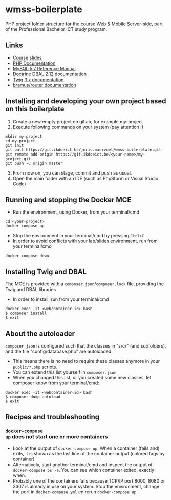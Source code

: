# wmss-boilerplate
PHP project folder structure for the course Web &amp; Mobile Server-side, part of the Professional Bachelor ICT study program.

## Links

* [Course slides](https://intern.ikdoeict.be/apps/leercentrum/courses/wmss-course-materials/)
* [PHP Documentation](https://www.php.net/docs.php)
* [MySQL 5.7 Reference Manual](https://dev.mysql.com/doc/refman/5.7/en/)
* [Doctrine DBAL 2.12 documentation](https://www.doctrine-project.org/projects/doctrine-dbal/en/2.12/index.html)
* [Twig 3.x documentation](https://twig.symfony.com/doc/3.x/)
* [bramus/router documentation](https://github.com/bramus/router)

## Installing and developing your own project based on this boilerplate

1. Create a new empty project on gitlab, for example my-project
2. Execute following commands on your system (pay attention !)
```shell
mkdir my-project
cd my-project
git init
git pull https://git.ikdoeict.be/joris.maervoet/wmss-boilerplate.git
git remote add origin https://git.ikdoeict.be/<your-name>/my-project.git
git push -u origin master
```
3. From now on, you can stage, commit and push as usual.
4. Open the main folder with an IDE (such as PhpStorm or Visual Studio Code)

## Running and stopping the Docker MCE

* Run the environment, using Docker, from your terminal/cmd
```shell
cd <your-project>
docker-compose up
```
* Stop the environment in your terminal/cmd by pressing <code>Ctrl+C</code>
* In order to avoid conflicts with your lab/slides environment, run from your terminal/cmd
```shell
docker-compose down
```

## Installing Twig and DBAL

The MCE is provided with a `composer.json`/`composer.lock` file, providing the Twig and DBAL libraries
* In order to install, run from your terminal/cmd
```shell
docker exec -it <webcontainer-id> bash
$ composer install
$ exit
```

## About the autoloader

`composer.json` is configured such that the classes in "src/" (and subfolders), and the file "config/database.php" are autoloaded.
* This means there is no need to require these classes anymore in your `public/*.php` scripts.
* You can extend this list yourself in `composer.json`
* When you changed this list, or you created some new classes, let composer know from your terminal/cmd:
```shell
docker exec -it <webcontainer-id> bash
$ composer dump-autoload
$ exit
```

## Recipes and troubleshooting

### <code>docker-compose up</code> does not start one or more containers
* Look at the output of <code>docker-compose up</code>. When a container (fails and) exits, it is shown as the last line of the container output (colored tags by container)
* Alternatively, start another terminal/cmd and inspect the output of <code>docker-compose ps -a</code>. You can see which container exited, exactly when.
* Probably one of the containers fails because TCP/IP port 8000, 8080 or 3307 is already in use on your system. Stop the environment, change the port in <code>docker-compose.yml</code> en rerun <code>docker-compose up</code>.


